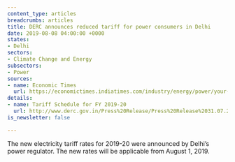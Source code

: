 ```yaml
---
content_type: articles
breadcrumbs: articles
title: DERC announces reduced tariff for power consumers in Delhi
date: 2019-08-08 04:00:00 +0000
states:
- Delhi
sectors:
- Climate Change and Energy
subsectors:
- Power
sources:
- name: Economic Times
  url: https://economictimes.indiatimes.com/industry/energy/power/your-power-bill-set-to-go-down-in-delhi-derc-reduces-power-tariff/articleshow/70465915.cms
details:
- name: Tariff Schedule for FY 2019-20
  url: http://www.derc.gov.in/Press%20Release/Press%20Release%2031.07.2019/TARIFF%20SCHEDULE%20FY%202019-20.pdf
is_newsletter: false

---
```

The new electricity tariff rates for 2019-20 were announced by Delhi’s power regulator. The new rates will be applicable from August 1, 2019.
